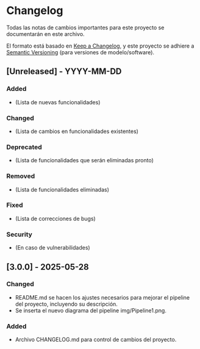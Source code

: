 # Changelog

Todas las notas de cambios importantes para este proyecto se documentarán en este archivo.

El formato está basado en [Keep a Changelog](https://keepachangelog.com/en/1.0.0/),
y este proyecto se adhiere a [Semantic Versioning](https://semver.org/spec/v2.0.0.html) (para versiones de modelo/software).

## [Unreleased] - YYYY-MM-DD

### Added
- (Lista de nuevas funcionalidades)

### Changed
- (Lista de cambios en funcionalidades existentes)

### Deprecated
- (Lista de funcionalidades que serán eliminadas pronto)

### Removed
- (Lista de funcionalidades eliminadas)

### Fixed
- (Lista de correcciones de bugs)

### Security
- (En caso de vulnerabilidades)

## [3.0.0] - 2025-05-28

### Changed
- README.md se hacen los ajustes necesarios para mejorar el pipeline del proyecto, incluyendo su descripción.
- Se inserta el nuevo diagrama del pipeline img/Pipeline1.png.

### Added
- Archivo CHANGELOG.md para control de cambios del proyecto.